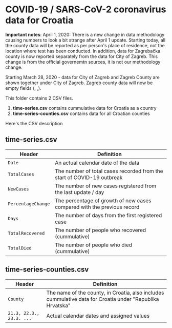 # COVID-19 / SARS-CoV-2 coronavirus data for Croatia

**Important notes**: April 1, 2020: There is a new change in data methodology causing numbers to look a bit strange after April 1 update. Starting today, all the county data will be reported as per person's place of residence, not the location where test has been conducted. In addition, data for Zagrebačka county is now reported separately from the data for City of Zagreb. This change is from the official governemtn sources, it is not our methodology change.

Starting March 28, 2020 - data for City of Zagreb and Zagreb County are shown together under City of Zagreb. Zagreb county data will now be empty fields (, ,).

This folder contains 2 CSV files.

1) **time-series.csv** contains cummulative data for Croatia as a country
2) **time-series-counties.csv** contains data for all Croatian counties


Here's the CSV description

## time-series.csv


Header | Definition
---|---------
`Date` | An actual calendar date of the data
`TotalCases` | The number of total cases recorded from the start of COVID-19 outbreak
`NewCases` | The number of new cases registered from the last update / day
`PercentageChange` | The percentage of growth of new cases compared with the previous record
`Days` | The number of days from the first registered case
`TotalRecovered` | The number of people who recovered (cummulative)
`TotalDied` | The number of people who died (cummulative)


## time-series-counties.csv


Header | Definition
---|---------
`County` | The name of the county, in Croatia, also includes cummulative data for Croatia under "Republika Hrvatska"
`21.3, 22.3., 23.3. ...` | Actual calendar dates and assigned values

